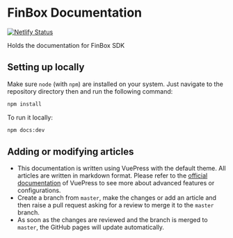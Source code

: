 # FinBox Documentation

[![Netlify Status](https://api.netlify.com/api/v1/badges/a3f328ec-6b46-4314-a1d9-104eaf52305e/deploy-status)](https://app.netlify.com/sites/finbox-docs/deploys)

Holds the documentation for FinBox SDK

## Setting up locally
Make sure `node` (with `npm`) are installed on your system. Just navigate to the repository directory then and run the following command:
```bash
npm install
```
To run it locally:
```bash
npm docs:dev
```

## Adding or modifying articles
- This documentation is written using VuePress with the default theme. All articles are written in markdown format. Please refer to the [official documentation](https://vuepress.vuejs.org/guide/) of VuePress to see more about advanced features or configurations.
- Create a branch from `master`, make the changes or add an article and then raise a pull request asking for a review to merge it to the `master` branch.
- As soon as the changes are reviewed and the branch is merged to `master`, the GitHub pages will update automatically.
